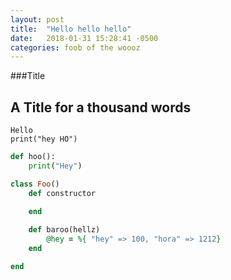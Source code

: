 ```yaml
---
layout: post
title:  "Hello hello hello"
date:   2018-01-31 15:28:41 -0500
categories: foob of the woooz
---
```


###Title

## A Title for a thousand words

```
Hello
print("hey HO")
```

```python
def hoo():
    print("Hey")
```

```ruby
class Foo()
    def constructor

    end
    
    def baroo(hellz) 
        @hey = %{ "hey" => 100, "hora" => 1212}
    end

end
```


